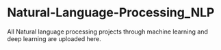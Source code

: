 # Natural-Language-Processing_NLP
All Natural language processing projects through machine learning and deep learning are uploaded here.
